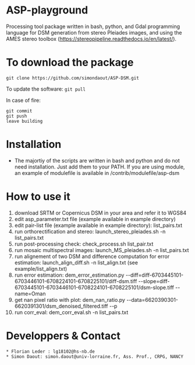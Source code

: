 # ASP-playground
Processing tool package written in bash, python, and Gdal programming language for DSM generation from stereo Pleiades images, and using the AMES stereo toolbox (https://stereopipeline.readthedocs.io/en/latest/).

To download the package
=============
```git clone https://github.com/simondaout/ASP-DSM.git```

To update the software:
```git pull```

In case of fire:
```
git commit
git push
leave building
```

Installation
=============
* The majortiy of the scripts are written in bash and python and do not need installation. Just add them to your PATH. If you are using module, an example of modulefile is available in /contrib/modulefile/asp-dsm


How to use it
=============
1) download SRTM or Copernicus DSM in your area and refer it to WGS84
2) edit asp_parameter.txt file (example available in example directory)
3) edit pair-list file (example available in example directory): list_pairs.txt
4) run orthorectification and stereo: launch_stereo_pleiades.sh  -n list_pairs.txt 
5) run post-processing check: check_process.sh list_pair.txt
6) run mosaic multispectral images: launch_MS_pleiades.sh -n list_pairs.txt
7) run alignement of two DSM and difference computation for error estimation: launch_align_diff.sh -n list_align.txt (see example/list_align.txt)
8) run error estimation: dem_error_estimation.py --diff=diff-6703445101-6703446101-6708224101-6708225101/diff-dsm.tiff --slope=diff-6703445101-6703446101-6708224101-6708225101/dsm-slope.tiff --name=Oman
9) get nan pixel ratio with plot: dem_nan_ratio.py --data=6620390301-6620391301/dsm_denoised_filtered.tiff --p
10) run corr_eval: dem_corr_eval.sh -n list_pairs.txt

Developpers & Contact
=============
```
* Florian Leder : lg18102@hs-nb.de
* Simon Daout: simon.daout@univ-lorraine.fr, Ass. Prof., CRPG, NANCY
```

 
